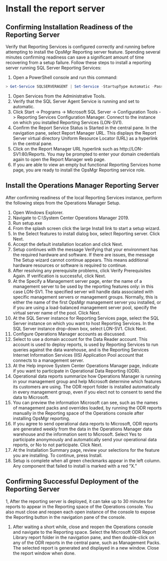 # Install the report server

## Confirming Installation Readiness of the Reporting Server
Verify that Reporting Services is configured correctly and running before attempting to install the OpsMgr Reporting server feature. Spending several minutes confirming readiness can save a significant amount of time recovering from a setup failure. Follow these steps to install a reporting server running SQL Server Reporting Services:
1. Open a PowerShell console and run this command:
```PowerShell
> Get-Service SQLSERVERAGENT | Set-Service -StartupType Automatic -Passthru | Start-Service
```
1. Open Services from the Administrative Tools.
1. Verify that the SQL Server Agent Service is running and set to automatic.
1. Click Start -> Programs -> Microsoft SQL Server -> Configuration Tools -> Reporting Services Configuration Manager. Connect to the instance on which you installed Reporting Services (LON-SV1).
1. Confirm the Report Service Status is Started in the central pane. In the navigation pane, select Report Manager URL. This displays the Report Server virtual directory Uniform Resource Locator (URL) as a hyperlink in the central pane.
1. Click on the Report Manager URL hyperlink such as http://LON-SV1:80/Reports. You may be prompted to enter your domain credentials again to open the Report Manager web page.
1. If you are able to view an empty but functional Reporting Services home page, you are ready to install the OpsMgr Reporting service role.


## Install the Operations Manager Reporting Server
After confirming readiness of the local Reporting Services instance, perform the following steps from the Operations Manager Setup.
1. Open Windows Explorer.
1. Navigate to C:\System Center Operations Manager 2019.
1. Run setup.exe
1. From the splash screen click the large Install link to start a setup wizard.
2. In the Select features to install dialog box, select Reporting server. Click Next.
3. Accept the default installation location and click Next.
1. Setup continues with the message Verifying that your environment has the required hardware and software. If there are issues, the message The Setup wizard cannot continue appears. This means additional hardware resources or software is required to continue.
1. After resolving any prerequisite problems, click Verify Prerequisites Again. If verification is successful, click Next.
1. At the Specify a Management server page, enter the name of a management server to be used by the reporting features only: in this case LON-SV1. The specified server will handle data associated with specific management servers or management groups. Normally, this is either the name of the first OpsMgr management server you installed, or if you are using a load-balanced management server pool, specify the virtual server name of the pool. Click Next.
1. At the SQL Server instance for Reporting Services page, select the SQL Server instance on which you want to host Reporting Services. In the SQL Server instance drop-down box, select LON-SV1. Click Next.
1. Configure Operations Manager accounts as discussed.
  1. Select to use a domain account for the Data Reader account. This account is used to deploy reports, is used by Reporting Services to run queries against the data warehouse, and is the Reporting Services Internet Information Services (IIS) Application Pool account that connects to a management server.
1. At the Help improve System Center Operations Manager page, indicate if you want to participate in Operational Data Reporting (ODR).
  1. Operational data reports summarize how Operations Manager is running in your management group and help Microsoft determine which features its customers are using. The ODR report folder is installed automatically in every management group, even if you elect not to consent to send the data to Microsoft.
  1. You can preview the information Microsoft can see, such as the names of management packs and overrides loaded, by running the ODR reports manually in the Reporting space of the Operations console after installing OpsMgr reporting.
  1. If you agree to send operational data reports to Microsoft, ODR reports are generated weekly from the data in the Operations Manager data warehouse and the information sent to Microsoft. Select Yes to participate anonymously and automatically send your operational data reports, or No to not participate. Click Next.
1. At the Installation Summary page, review your selections for the feature you are installing. To continue, press Install.
1. Setup is complete when all green checkmarks appear in the left column. Any component that failed to install is marked with a red “X.”


## Confirming Successful Deployment of the Reporting Server
1, After the reporting server is deployed, it can take up to 30 minutes for reports to appear in the Reporting space of the Operations console. You also must close and reopen each open instance of the console to expose the Reporting button in the navigation pane of the console.
1. After waiting a short while, close and reopen the Operations console and navigate to the Reporting space. Select the Microsoft ODR Report Library report folder in the navigation pane, and then double-click on any of the ODR reports in the central pane, such as Management Packs. The selected report is generated and displayed in a new window. Close the report window when done.

